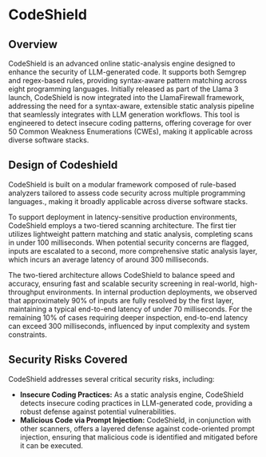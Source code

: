 # CodeShield

## Overview
CodeShield is an advanced online static-analysis engine designed to enhance the security of LLM-generated code. It supports both Semgrep and regex-based rules, providing syntax-aware pattern matching across eight programming languages. Initially released as part of the Llama 3 launch, CodeShield is now integrated into the LlamaFirewall framework, addressing the need for a syntax-aware, extensible static analysis pipeline that seamlessly integrates with LLM generation workflows. This tool is engineered to detect insecure coding patterns, offering coverage for over 50 Common Weakness Enumerations (CWEs), making it applicable across diverse software stacks.

## Design of Codeshield
CodeShield is built on a modular framework composed of rule-based analyzers tailored to assess code security across multiple programming languages., making it broadly applicable across diverse software stacks.

To support deployment in latency-sensitive production environments, CodeShield employs a two-tiered scanning architecture. The first tier utilizes lightweight pattern matching and static analysis, completing scans in under 100 milliseconds. When potential security concerns are flagged, inputs are escalated to a second, more comprehensive static analysis layer, which incurs an average latency of around 300 milliseconds.

The two-tiered architecture allows CodeShield to balance speed and accuracy, ensuring fast and scalable security screening in real-world, high-throughput environments. In internal production deployments, we observed that approximately 90% of inputs are fully resolved by the first layer, maintaining a typical end-to-end latency of under 70 milliseconds. For the remaining 10% of cases requiring deeper inspection, end-to-end latency can exceed 300 milliseconds, influenced by input complexity and system constraints.

## Security Risks Covered
CodeShield addresses several critical security risks, including:
* **Insecure Coding Practices:** As a static analysis engine, CodeShield detects insecure coding practices in LLM-generated code, providing a robust defense against potential vulnerabilities.
* **Malicious Code via Prompt Injection:** CodeShield, in conjunction with other scanners, offers a layered defense against code-oriented prompt injection, ensuring that malicious code is identified and mitigated before it can be executed.
